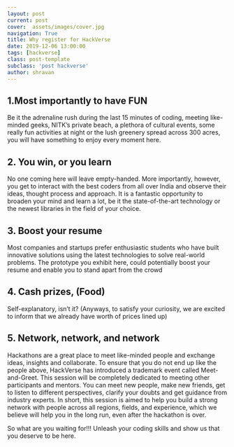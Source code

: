 ```yaml
---
layout: post
current: post
cover:  assets/images/cover.jpg
navigation: True
title: Why register for HackVerse
date: 2019-12-06 13:00:00
tags: [hackverse]
class: post-template
subclass: 'post hackverse'
author: shravan
---
```

## 1.Most importantly to have FUN
Be it the adrenaline rush during the last 15 minutes of coding, meeting like-minded geeks, NITK’s private beach, a plethora of cultural events, some really fun activities at night or the lush greenery spread across 300 acres, you will have something to enjoy every moment here.

## 2. You win, or you learn
No one coming here will leave empty-handed. More importantly, however, you get to interact with the best coders from all over India and observe their ideas, thought process and approach. It is a fantastic opportunity to broaden your mind and learn a lot, be it the state-of-the-art technology or the newest libraries in the field of your choice.

## 3. Boost your resume
Most companies and startups prefer enthusiastic students who have built innovative solutions using the latest technologies to solve real-world problems. The prototype you exhibit here, could potentially boost your resume and enable you to stand apart from the crowd

## 4. Cash prizes, (Food)
Self-explanatory, isn’t it? (Anyways, to satisfy your curiosity, we are excited to inform that we already have  worth of prices lined up)   

## 5. Network, network, and network
Hackathons are a great place to meet like-minded people and exchange ideas, insights and collaborate. To ensure that you do not end up like the people above, HackVerse has introduced a trademark event called Meet-and-Greet. This session will be completely dedicated to meeting other participants and mentors. You can meet new people, make new friends, get to listen to different perspectives, clarify your doubts and get guidance from industry experts. In short, this session is aimed to help you build a strong network with people across all regions, fields, and experience, which we believe will help you in the long run, even after the hackathon is over.  

So what are you waiting for!!! Unleash your coding skills and show us that you deserve to be here. 

